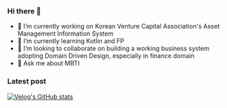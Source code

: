 ### Hi there 👋
- 🔭 I’m currently working on Korean Venture Capital Association's Asset Management Information System
- 🌱 I’m currently learning Kotlin and FP 
- 👯 I’m looking to collaborate on building a working business system adopting Domain Driven Design, especially in finance domain
- 💬 Ask me about MBTI

### Latest post
[![Velog's GitHub stats](https://velog-readme-stats.vercel.app/api?name=aryumka)](https://github.com/eungyeole/velog-readme-stats)
